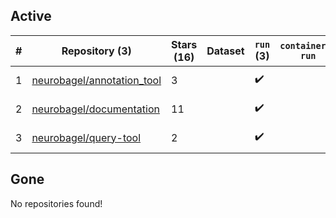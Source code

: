 ## Active
| # | Repository (3) | Stars (16) | Dataset | `run` (3) | `containers-run` | Last Modified |
| --- | --- | --- | --- | --- | --- | --- |
| 1 | [neurobagel/annotation_tool](https://github.com/neurobagel/annotation_tool) | 3 |  | :heavy_check_mark: |  | 2025-02-03 22:05:26+00:00 |
| 2 | [neurobagel/documentation](https://github.com/neurobagel/documentation) | 11 |  | :heavy_check_mark: |  | 2025-01-17 21:27:25+00:00 |
| 3 | [neurobagel/query-tool](https://github.com/neurobagel/query-tool) | 2 |  | :heavy_check_mark: |  | 2025-02-03 22:17:58+00:00 |

## Gone
No repositories found!
